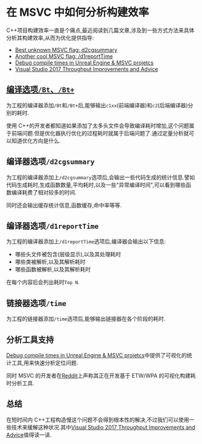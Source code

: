 # 在 MSVC 中如何分析构建效率

C++项目构建效率一直是个痛点,最近阅读到几篇文章,涉及到一些方式方法来具体分析其构建效率,从而为优化提供指导:

- [Best unknown MSVC flag: d2cgsummary](http://aras-p.info/blog/2017/10/23/Best-unknown-MSVC-flag-d2cgsummary/)
- [Another cool MSVC flag: /d1reportTime](http://aras-p.info/blog/2019/01/21/Another-cool-MSVC-flag-d1reportTime/)
- [Debug compile times in Unreal Engine & MSVC projetcs](https://github.com/Phyronnaz/UECompileTimesVisualizer)
- [Visual Studio 2017 Throughput Improvements and Advice](https://blogs.msdn.microsoft.com/vcblog/2018/01/04/visual-studio-2017-throughput-improvements-and-advice/)

## [编译选项`/Bt`、`/Bt+`](https://blogs.msdn.microsoft.com/vcblog/2010/04/01/vc-tip-get-detailed-build-throughput-diagnostics-using-msbuild-compiler-and-linker/)

为工程的编译器添加`/Bt`和`/Bt+`后,能够输出`c1xx`(前端编译器)和`c2`(后端编译器)分别的耗时.

使用 C++的开发者都知道如果添加了太多头文件会导致编译耗时增加,这个问题属于前端问题.但是优化器执行优化的过程耗时就属于后端问题了.通过定量分析就可以知道优化方向是什么.

## 编译器选项`/d2cgsummary`

为工程的编译器添加上`/d2cgsummary`选项后,会输出一些代码生成的统计信息.譬如代码生成耗时,生成函数数量,平均耗时,以及一些"异常编译时间",可以看到哪些函数编译耗费了相对较多的时间.

同时还会输出缓存统计信息,函数缓存,命中率等等.

## 编译器选项`/d1reportTime`

为工程的编译器添加上`/d1reportTime`选项后,编译器会输出以下信息:

- 哪些头文件被包含(层级显示),以及其处理耗时
- 哪些类被解析,以及其解析耗时
- 哪些函数被解析,以及其解析耗时

在每个内容后会列出耗时`Top N`.

## 链接器选项`/time`

为工程的链接器添加`/time`选项后,能够输出链接器在各个阶段的耗时.

## 分析工具支持

[Debug compile times in Unreal Engine & MSVC projetcs](https://github.com/Phyronnaz/UECompileTimesVisualizer)中提供了可视化的统计工具,用来快速分析定位问题.

同时 MSVC 的开发者在[Reddit](https://www.reddit.com/r/cpp/comments/agv34v/timetrace_timeline_flame_chart_profiler_for_clang/eegqevb/?st=jr6n23xf&sh=99d858e5)上声称其正在开发基于 ETW/WPA 的可视化构建耗时分析工具.

## 总结

在短时间内 C++工程构造慢这个问题不会得到根本性的解决,不过我们可以使用一些技术来缓解这种状况.其中[Visual Studio 2017 Throughput Improvements and Advice](https://blogs.msdn.microsoft.com/vcblog/2018/01/04/visual-studio-2017-throughput-improvements-and-advice/)值得读一读.

